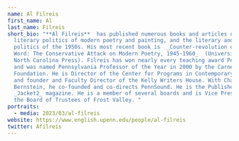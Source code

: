 ```yaml
---
name: Al Filreis
first_name: Al
last_name: Filreis
short_bio: "**Al Filreis**  has published numerous books and articles on the
  literary politics of modern poetry and painting, and the literary and cultural
  politics of the 1950s. His most recent book is  _Counter-revolution of the
  Word: The Conservative Attack on Modern Poetry, 1945-1960_  (University of
  North Carolina Press). Filreis has won nearly every teaching award Penn gives
  and was named Pennsylvania Professor of the Year in 2000 by the Carnegie
  Foundation. He is Director of the Center for Programs in Contemporary Writing
  and founder and Faculty Director of the Kelly Writers House. With Charles
  Bernstein, he co-founded and co-directs PennSound. He is the Publisher of
  _Jacket2_ magazine. He is a member of several boards and is Vice President of
  the Board of Trustees of Frost Valley. "
portraits:
  - media: 2023/03/al-filreis
website: https://www.english.upenn.edu/people/al-filreis
twitter: Afilreis
---
```

